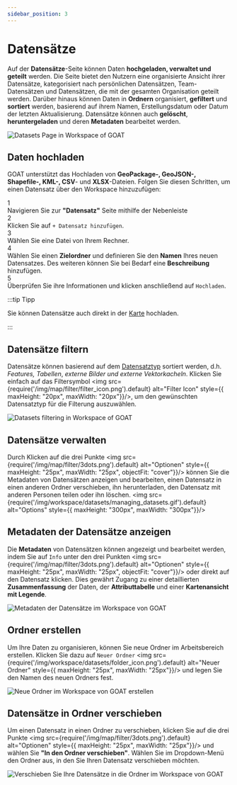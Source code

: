 ```yaml
---
sidebar_position: 3
---
```


# Datensätze

Auf der **Datensätze**-Seite können Daten **hochgeladen, verwaltet und geteilt** werden. Die Seite bietet den Nutzern eine organisierte Ansicht ihrer Datensätze, kategorisiert nach persönlichen Datensätzen, Team-Datensätzen und Datensätzen, die mit der gesamten Organisation geteilt werden. Darüber hinaus können Daten in **Ordnern** organisiert, **gefiltert** und **sortiert** werden, basierend auf ihrem Namen, Erstellungsdatum oder Datum der letzten Aktualisierung. Datensätze können auch **gelöscht**, **heruntergeladen** und deren **Metadaten** bearbeitet werden.

<div style={{ display: 'flex', flexDirection: 'column', alignItems: 'center'}}>
  <img src={require('/img/workspace/datasets/datasets_general.png').default} alt="Datasets Page in Workspace of GOAT" style={{ maxHeight: "auto", maxWidth: "auto", objectFit: "cover"}}/>
</div> 

## Daten hochladen

GOAT unterstützt das Hochladen von **GeoPackage-, GeoJSON-, Shapefile-, KML-, CSV**- und **XLSX**-Dateien. Folgen Sie diesen Schritten, um einen Datensatz über den Workspace hinzuzufügen:


<div class="step">
  <div class="step-number">1</div>
  <div class="content">Navigieren Sie zur <b>"Datensatz"</b> Seite mithilfe der Nebenleiste</div>
</div>

<div class="step">
  <div class="step-number">2</div>
  <div class="content">Klicken Sie auf <code>+ Datensatz hinzufügen</code>. </div>
</div>

<div class="step">
  <div class="step-number">3</div>
  <div class="content">Wählen Sie eine Datei von Ihrem Rechner.</div>
</div>

<div class="step">
  <div class="step-number">4</div>
  <div class="content">Wählen Sie einen <b>Zielordner</b> und definieren Sie den <b>Namen</b> Ihres neuen Datensatzes. Des weiteren können Sie bei Bedarf eine <b>Beschreibung</b> hinzufügen.</div>
</div>

<div class="step">
  <div class="step-number">5</div>
  <div class="content">Überprüfen Sie ihre Informationen und klicken anschließend auf <code>Hochladen</code>.</div>
</div>



:::tip Tipp

Sie können Datensätze auch direkt in der [Karte](../map/layers) hochladen.

:::

## Datensätze filtern

Datensätze können basierend auf dem [Datensatztyp](../data/dataset_types "Was sind die Datensatztypen?") sortiert werden, d.h. *Features, Tabellen*, *externe Bilder und externe Vektorkacheln*. Klicken Sie einfach auf das Filtersymbol <img src={require('/img/map/filter/filter_icon.png').default} alt="Filter Icon" style={{ maxHeight: "20px", maxWidth: "20px"}}/>, um den gewünschten Datensatztyp für die Filterung auszuwählen.

<div style={{ display: 'flex', flexDirection: 'column', alignItems: 'center'}}>
  <img src={require('/img/workspace/datasets/dataset_filter.gif').default} alt="Datasets filtering in Workspace of GOAT" style={{ maxHeight: "auto", maxWidth: "auto", objectFit: "cover"}}/>
</div> 

## Datensätze verwalten
Durch Klicken auf die drei Punkte <img src={require('/img/map/filter/3dots.png').default} alt="Optionen" style={{ maxHeight: "25px", maxWidth: "25px", objectFit: "cover"}}/> können Sie die Metadaten von Datensätzen anzeigen und bearbeiten, einen Datensatz in einen anderen Ordner verschieben, ihn herunterladen, den Datensatz mit anderen Personen teilen oder ihn löschen.
<img src={require('/img/workspace/datasets/managing_datasets.gif').default} alt="Options" style={{ maxHeight: "300px", maxWidth: "300px"}}/>


## Metadaten der Datensätze anzeigen

Die **Metadaten** von Datensätzen können angezeigt und bearbeitet werden, indem Sie auf <code>Info</code> unter den drei Punkten <img src={require('/img/map/filter/3dots.png').default} alt="Optionen" style={{ maxHeight: "25px", maxWidth: "25px", objectFit: "cover"}}/> oder direkt auf den Datensatz klicken. Dies gewährt Zugang zu einer detaillierten **Zusammenfassung** der Daten, der **Attributtabelle** und einer **Kartenansicht mit Legende**.
<div style={{ display: 'flex', flexDirection: 'column', alignItems: 'center'}}>
  <img src={require('/img/workspace/datasets/metadata.gif').default} alt="Metadaten der Datensätze im Workspace von GOAT" style={{ maxHeight: "auto", maxWidth: "auto", objectFit: "cover"}}/>
</div> 

## Ordner erstellen

Um Ihre Daten zu organisieren, können Sie neue Ordner im Arbeitsbereich erstellen. Klicken Sie dazu auf ``Neuer Ordner`` <img src={require('/img/workspace/datasets/folder_icon.png').default} alt="Neuer Ordner" style={{ maxHeight: "25px", maxWidth: "25px"}}/> und legen Sie den Namen des neuen Ordners fest.

<div style={{ display: 'flex', flexDirection: 'column', alignItems: 'center'}}>
  <img src={require('/img/workspace/datasets/new_folder.gif').default} alt="Neue Ordner im Workspace von GOAT erstellen" style={{ maxHeight: "auto", maxWidth: "auto", objectFit: "cover"}}/>
</div> 

## Datensätze in Ordner verschieben

Um einen Datensatz in einen Ordner zu verschieben, klicken Sie auf die drei Punkte <img src={require('/img/map/filter/3dots.png').default} alt="Optionen" style={{ maxHeight: "25px", maxWidth: "25px"}}/> und wählen Sie **"In den Ordner verschieben"**. Wählen Sie im Dropdown-Menü den Ordner aus, in den Sie Ihren Datensatz verschieben möchten.

<div style={{ display: 'flex', flexDirection: 'column', alignItems: 'center'}}>
  <img src={require('/img/workspace/datasets/move_to_folder.gif').default} alt="Verschieben Sie Ihre Datensätze in die Ordner im Workspace von GOAT" style={{ maxHeight: "auto", maxWidth: "auto", objectFit: "cover"}}/>
</div> 
